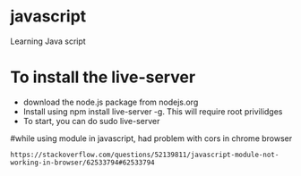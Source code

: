 # javascript
Learning Java script


# To install the live-server
- download the node.js package from nodejs.org
- Install using npm install live-server -g. This will require root privilidges
- To start, you can do sudo live-server 

#while using module in javascript, had problem with cors in chrome browser

`https://stackoverflow.com/questions/52139811/javascript-module-not-working-in-browser/62533794#62533794 `
